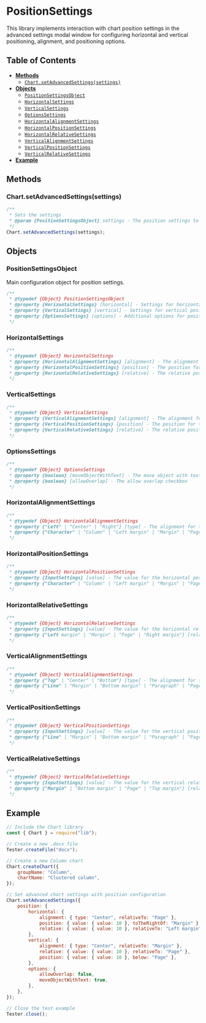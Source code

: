# PositionSettings

This library implements interaction with chart position settings in the advanced settings modal window for configuring horizontal and vertical positioning, alignment, and positioning options.

## Table of Contents

-   [**Methods**](#methods)
    -   [`Chart.setAdvancedSettings(settings)`](#chartsetadvancedsettingssettings)
-   [**Objects**](#objects)
    -   [`PositionSettingsObject`](#positionsettingsobject)
    -   [`HorizontalSettings`](#horizontalsettings)
    -   [`VerticalSettings`](#verticalsettings)
    -   [`OptionsSettings`](#optionssettings)
    -   [`HorizontalAlignmentSettings`](#horizontalaligmentsettings)
    -   [`HorizontalPositionSettings`](#horizontalpositionsettings)
    -   [`HorizontalRelativeSettings`](#horizontalrelativesettings)
    -   [`VerticalAlignmentSettings`](#verticalaligmentsettings)
    -   [`VerticalPositionSettings`](#verticalpositionsettings)
    -   [`VerticalRelativeSettings`](#verticalrelativesettings)
-   [**Example**](#example)

## Methods

### Chart.setAdvancedSettings(settings)

```javascript
/**
 * Sets the settings
 * @param {PositionSettingsObject} settings - The position settings to set
 */
Chart.setAdvancedSettings(settings);
```

## Objects

### PositionSettingsObject

Main configuration object for position settings.

```javascript
/**
 * @typedef {Object} PositionSettingsObject
 * @property {HorizontalSettings} [horizontal] - Settings for horizontal positioning
 * @property {VerticalSettings} [vertical] - Settings for vertical positioning
 * @property {OptionsSettings} [options] - Additional options for positioning
 */
```

### HorizontalSettings

```javascript
/**
 * @typedef {Object} HorizontalSettings
 * @property {HorizontalAlignmentSettings} [alignment] - The alignment for the horizontal position
 * @property {HorizontalPositionSettings} [position] - The position for the horizontal position
 * @property {HorizontalRelativeSettings} [relative] - The relative position for the horizontal position
 */
```

### VerticalSettings

```javascript
/**
 * @typedef {Object} VerticalSettings
 * @property {VerticalAlignmentSettings} [alignment] - The alignment for the vertical position
 * @property {VerticalPositionSettings} [position] - The position for the vertical position
 * @property {VerticalRelativeSettings} [relative] - The relative position for the vertical position
 */
```

### OptionsSettings

```javascript
/**
 * @typedef {Object} OptionsSettings
 * @property {boolean} [moveObjectWithText] - The move object with text checkbox
 * @property {boolean} [allowOverlap] - The allow overlap checkbox
 */
```

### HorizontalAlignmentSettings

```javascript
/**
 * @typedef {Object} HorizontalAlignmentSettings
 * @property {"Left" | "Center" | "Right"} [type] - The alignment for the horizontal position
 * @property {"Character" | "Column" | "Left margin" | "Margin" | "Page" | "Right margin"} [relativeTo] - The relative to for the horizontal position
 */
```

### HorizontalPositionSettings

```javascript
/**
 * @typedef {Object} HorizontalPositionSettings
 * @property {InputSettings} [value] - The value for the horizontal position
 * @property {"Character" | "Column" | "Left margin" | "Margin" | "Page" | "Right margin"} [toTheRightOf] - The to the right of for the horizontal position
 */
```

### HorizontalRelativeSettings

```javascript
/**
 * @typedef {Object} HorizontalRelativeSettings
 * @property {InputSettings} [value] - The value for the horizontal relative position
 * @property {"Left margin" | "Margin" | "Page" | "Right margin"} [relativeTo] - The relative to for the horizontal relative position
 */
```

### VerticalAlignmentSettings

```javascript
/**
 * @typedef {Object} VerticalAlignmentSettings
 * @property {"Top" | "Center" | "Bottom"} [type] - The alignment for the vertical position
 * @property {"Line" | "Margin" | "Bottom margin" | "Paragraph" | "Page" | "Top margin"} [relativeTo] - The relative to for the vertical position
 */
```

### VerticalPositionSettings

```javascript
/**
 * @typedef {Object} VerticalPositionSettings
 * @property {InputSettings} [value] - The value for the vertical position
 * @property {"Line" | "Margin" | "Bottom margin" | "Paragraph" | "Page" | "Top margin"} [below] - The below for the vertical position
 */
```

### VerticalRelativeSettings

```javascript
/**
 * @typedef {Object} VerticalRelativeSettings
 * @property {InputSettings} [value] - The value for the vertical relative position
 * @property {"Margin" | "Bottom margin" | "Page" | "Top margin"} [relativeTo] - The relative to for the vertical relative position
 */
```

## Example

```javascript
// Include the Chart library
const { Chart } = require("lib");

// Create a new .docx file
Tester.createFile("docx");

// Create a new Column chart
Chart.createChart({
    groupName: "Column",
    chartName: "Clustered column",
});

// Set advanced chart settings with position configuration
Chart.setAdvancedSettings({
    position: {
        horizontal: {
            alignment: { type: "Center", relativeTo: "Page" },
            position: { value: { value: 10 }, toTheRightOf: "Margin" },
            relative: { value: { value: 10 }, relativeTo: "Left margin" },
        },
        vertical: {
            alignment: { type: "Center", relativeTo: "Margin" },
            relative: { value: { value: 10 }, relativeTo: "Page" },
            position: { value: { value: 10 }, below: "Page" },
        },
        options: {
            allowOverlap: false,
            moveObjectWithText: true,
        },
    },
});

// Close the test example
Tester.close();
```

